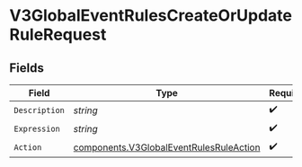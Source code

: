 # V3GlobalEventRulesCreateOrUpdateRuleRequest


## Fields

| Field                                                                                              | Type                                                                                               | Required                                                                                           | Description                                                                                        |
| -------------------------------------------------------------------------------------------------- | -------------------------------------------------------------------------------------------------- | -------------------------------------------------------------------------------------------------- | -------------------------------------------------------------------------------------------------- |
| `Description`                                                                                      | *string*                                                                                           | :heavy_check_mark:                                                                                 | N/A                                                                                                |
| `Expression`                                                                                       | *string*                                                                                           | :heavy_check_mark:                                                                                 | N/A                                                                                                |
| `Action`                                                                                           | [components.V3GlobalEventRulesRuleAction](../../models/components/v3globaleventrulesruleaction.md) | :heavy_check_mark:                                                                                 | N/A                                                                                                |